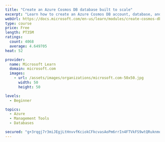 ```yaml
---
title: "Create an Azure Cosmos DB database built to scale"
excerpt: "Learn how to create an Azure Cosmos DB account, database, and container built to scale as your application grows."
webUrl: https://docs.microsoft.com/en-us/learn/modules/create-cosmos-db-for-scale/
type: course
price: Free
length: PT35M
ratings:
  count: 4068
  average: 4.649705
heat: 52

provider:
  name: Microsoft Learn
  domain: microsoft.com
  images:
    - url: /assets/images/organizations/microsoft.com-50x50.jpg
      width: 50
      height: 50

levels:
  - Beginner

topics:
  - Azure
  - Management Tools
  - Databases

secured: "g+3rqgj7r3miJEgjLtHnvvfKciokCFkcvasAoPm6rrIn4FTVkFS9wtQRuknmqLwMNIOfphwvLZe+S3rXra5PRY0mjWN+9j0cI02KI2S95AymAN30EOuKpxpvBBwMVLyiWtQrwlfFNMSW+/sMVOBj0V01vbLCF4mEoUR1aBa2i8rCAix/pBIHm+hDH7HDWfPM+gFMMwtJ0m9VLWm7Xq8gMZVd8g2WAcAeq3UnrV0guxaXr1iza69MztB1BQWfKYxhTi6IvjpZ1GwppVeQ/CIM+3gjm8gPuaoOhgnbIhhK8m+8juWEnNduFsosv+6YDck3RNGQBmxkzuzAQ1RzYZ9Uk9Ei1nq5sGRbTadTplg+yhVHsjXpQed2W0B+DjE9dAdtlT7plZhVpEnIDLP0cvPyYaVLMnZt0+XaeMPSgC9LnBw=;UuhcQNT9lZ0NZOqXCasqlA=="
---
```


